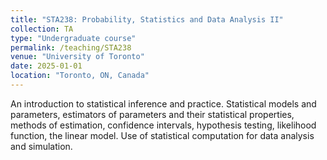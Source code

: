 ```yaml
---
title: "STA238: Probability, Statistics and Data Analysis II"
collection: TA
type: "Undergraduate course"
permalink: /teaching/STA238
venue: "University of Toronto"
date: 2025-01-01
location: "Toronto, ON, Canada"
---
```


An introduction to statistical inference and practice. Statistical models and parameters, estimators of parameters and their statistical properties, methods of estimation, confidence intervals, hypothesis testing, likelihood function, the linear model. Use of statistical computation for data analysis and simulation.
